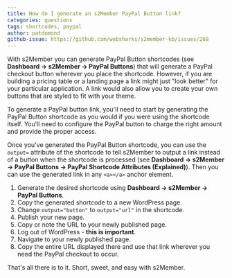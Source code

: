 ```yaml
---
title: How do I generate an s2Member PayPal Button link?
categories: questions
tags: shortcodes, paypal
author: patdumond
github-issue: https://github.com/websharks/s2member-kb/issues/268
---
```


With s2Member you can generate PayPal Button shortcodes (see **Dashboard → s2Member → PayPal Buttons**) that will generate a PayPal checkout button wherever you place the shortcode. However, if you are building a pricing table or a landing page a link might just "look better" for your particular application. A link would also allow you to create your own buttons that are styled to fit with your theme.

To generate a PayPal button link, you'll need to start by generating the PayPal Button shortcode as you would if you were using the shortcode itself. You'll need to configure the PayPal button to charge the right amount and provide the proper access.

Once you've generated the PayPal Button shortcode, you can use the `output=` attribute of the shortcode to tell s2Member to output a link instead of a button when the shortcode is processed (see **Dashboard → s2Member → PayPal Buttons → PayPal Shortcode Attributes (Explained)**). Then you can use the generated link in any `<a></a>` anchor element. 

1. Generate the desired shortcode using **Dashboard → s2Member  → PayPal Buttons**.
1. Copy the generated shortcode to a new WordPress page.
1. Change `output="button"` to `output="url"` in the shortcode. 
1. Publish your new page.
1. Copy or note the URL to your newly published page.
1. Log out of WordPress - **this is important**.
1. Navigate to your newly published page. 
1. Copy the entire URL displayed there and use that link wherever you need the PayPal checkout to occur.

That's all there is to it. Short, sweet, and easy with s2Member.
